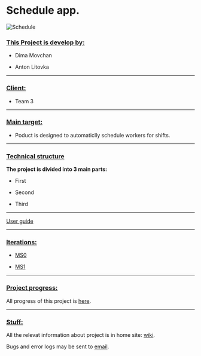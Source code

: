 Schedule app.
==========
![Schedule](http://freethoughtalliance.org/fta/wp-content/uploads/2012/01/schedule.jpg)

### <u>This Project is develop by:</u>

* Dima Movchan

* Anton Litovka

***

### <u>Client:</u>

* Team 3

***

### <u>Main target:</u>

* Poduct is designed to automaticlly schedule workers for shifts.

***

### <u>Technical structure</u>

<b>The project is divided into 3 main parts:</b>

* First

* Second

* Third

***

<u>[User guide](https://github.com/AntonLitovka/Schedule-_app)</u>

***

### <u>Iterations:</u>

* [MS0](https://github.com/AntonLitovka/Schedule-_app)

* [MS1](https://github.com/AntonLitovka/Schedule-_app)


***

### <u>Project progress:</u>

All progress of this project is [here](https://github.com/AntonLitovka/Schedule-_app).

***

### <u>Stuff:</u>

All the relevat information about project is in home site: [wiki](https://github.com/AntonLitovka/Schedule-_app/wiki). 

Bugs and error logs may be sent to [email](nish05@walla.co.il).
